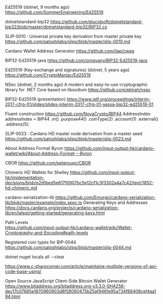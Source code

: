 Ed25519 (dotnet, 9 months ago)
https://github.com/SommerEngineering/Ed25519

dotnetstandard-bip32
https://github.com/elucidsoft/dotnetstandard-bip32/blob/master/dotnetstandard-bip32/BIP32.cs

SLIP-0010 : Universal private key derivation from master private key
https://github.com/satoshilabs/slips/blob/master/slip-0010.md

Cardano Wallet Address Generator
https://github.com/ilap/cwag

BIP32-Ed25519-java
https://github.com/orogvany/BIP32-Ed25519-java

Ed25519 (Key-exchange and signatures) (dotnet, 5 years ago) 
https://github.com/CryptoManiac/Ed25519

NSec (dotnet, 2 months ago)
A modern and easy-to-use cryptographic library for .NET Core based on libsodium
https://github.com/ektrah/nsec

BIP32-Ed25519 (presentation)
https://www.ietf.org/proceedings/interim-2017-cfrg-01/slides/slides-interim-2017-cfrg-01-sessa-bip32-ed25519-01

Fluent construction
https://github.com/NovaCrypto/BIP44
AddressIndex addressIndex = BIP44
                                .m()
                                .purpose44()
                                .coinType(2)
                                .account(1)
                                .external()
                                .address(5);

SLIP-0023 : Cardano HD master node derivation from a master seed
https://github.com/satoshilabs/slips/blob/master/slip-0023.md

About Address Format Byron
https://github.com/input-output-hk/cardano-wallet/wiki/About-Address-Format---Byron

CBOR
https://github.com/peteroupc/CBOR

Chimeric HD Wallets for Shelley
https://github.com/input-output-hk/implementation-decisions/blob/e2d1bed5e617f0907bc5e12cf1c3f3302a4a7c42/text/1852-hd-chimeric.md

cardano-serialization-lib
https://github.com/Emurgo/cardano-serialization-lib/blob/master/example/index.spec.ts
Generating Keys and Addresses
https://docs.cardano.org/projects/cardano-serialization-lib/en/latest/getting-started/generating-keys.html


Path Levels  
https://github.com/input-output-hk/cardano-wallet/wiki/Wallet-Cryptography-and-Encoding#path-levels  

Registered coin types for BIP-0044  
https://github.com/satoshilabs/slips/blob/master/slip-0044.md  

dotnet nuget locals all --clear

https://www.c-sharpcorner.com/article/maintaine-multiple-versions-of-api-code-base-using/

Open Source JavaScript Client-Side Bitcoin Wallet Generator  
https://www.bitaddress.org/bitaddress.org-v3.3.0-SHA256-dec17c07685e1870960903d8f58090475b25af946fe95a734f88408cef4aa194.html  
